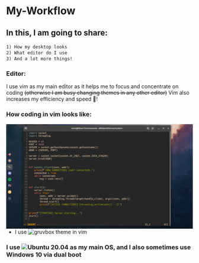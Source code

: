 # My-Workflow

## In this, I am going to share:
```
1) How my desktop looks
2) What editor do I use
3) And a lot more things!
```

### Editor:
I use vim as my main editor as it helps me to focus and concentrate on coding ~~(otherwise I am busy changing themes in any other editor)~~
Vim also increases my efficiency and speed 💢!

### How coding in vim looks like:
<img align="left" src="https://github.com/Risen54/My-Workflow/blob/main/workflow_screenshots/vim.png" alt="Your browser is unable to show this image!">

- I use ![gruvbox](https://github.com/morhetz/gruvbox) theme in vim

### I use ![Ubuntu 20.04](https://ubuntu.com/) as my main OS, and I also sometimes use Windows 10 via dual boot
